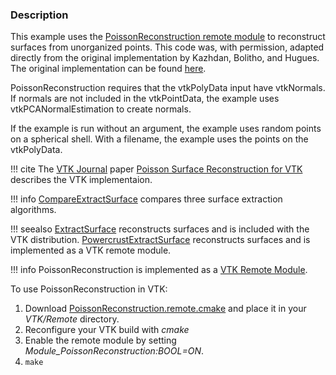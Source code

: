 ### Description
This example uses the [PoissonReconstruction remote module](https://github.com/lorensen/PoissonReconstruction) to reconstruct surfaces from unorganized points. This code was, with permission, adapted directly from the original implementation by Kazhdan, Bolitho, and Hugues. The original implementation can be found [here](http://www.cs.jhu.edu/~misha/Code/IsoOctree/).

PoissonReconstruction requires that the vtkPolyData input have vtkNormals. If normals are not included in the vtkPointData, the example uses vtkPCANormalEstimation to create normals.

If the example is run without an argument, the example uses random points on a spherical shell. With a filename, the example uses the points on the vtkPolyData.

!!! cite
    The [VTK Journal](http://www.vtkjournal.org/) paper [Poisson Surface Reconstruction for VTK](http://www.vtkjournal.org/browse/publication/718) describes the VTK implementaion.

!!! info
    [CompareExtractSurface](../CompareExtractSurface) compares three surface extraction algorithms.

!!! seealso
    [ExtractSurface](../ExtractSurface) reconstructs surfaces and is included with the VTK distribution. [PowercrustExtractSurface](../PowercrustExtractSurface) reconstructs surfaces and is implemented as a VTK remote module.

!!! info
    PoissonReconstruction is implemented as a [VTK Remote Module](http://www.vtk.org/Wiki/VTK/Remote_Modules).

To use PoissonReconstruction in VTK:

1. Download [PoissonReconstruction.remote.cmake](https://github.com/lorensen/PoissonReconstruction/blob/master/PoissonReconstruction.remote.cmake) and place it in your *VTK/Remote* directory.
2. Reconfigure your VTK build with *cmake*
3. Enable the remote module by setting *Module_PoissonReconstruction:BOOL=ON*.
4. `make`
